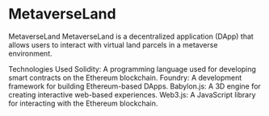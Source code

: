 # MetaverseLand

MetaverseLand
MetaverseLand is a decentralized application (DApp) that allows users to interact with virtual land parcels in a metaverse environment.

Technologies Used
Solidity: A programming language used for developing smart contracts on the Ethereum blockchain.
Foundry: A development framework for building Ethereum-based DApps.
Babylon.js: A 3D engine for creating interactive web-based experiences.
Web3.js: A JavaScript library for interacting with the Ethereum blockchain.
